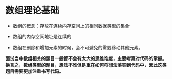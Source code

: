 # 数组理论基础

- 数组的概念：存放在连续内存空间上的相同数据类型的集合

- 数组的内存空间地址是连续的
- 数组在删除和增加元素的时候，会不可避免的需要移动其他元素。

**面试当中数组相关的题目一般都不会有太大的思维难度，主要考察对代码的掌握。换言之，数组类型的题目，想法不难但是重在如何将想法落实到代码中，因此这类题目需要更加注重书写代码。**

